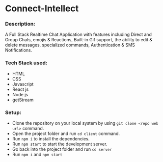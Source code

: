 # Connect-Intellect
<h3>Description:</h3> A Full Stack Realtime Chat Application with features including Direct and Group Chats, emojis & Reactions, Built-in Gif support, the ability to edit & delete messages, specialized commands, Authentication &amp; SMS Notifications.

<h3>Tech Stack used: </h3>

* HTML
* CSS
* Javascript
* React js
* Node js
* getStream

<h3>Setup: </h3>

- Clone the repository on your local system by using `git clone <repo web url>` command.
- Open the project folder and run `cd client` command.
- Run `npm i` to install the dependencies.
- Run `npm start` to start the development server.
- Go back into the project folder and run `cd server`
- Run `npm i` and `npm start`
